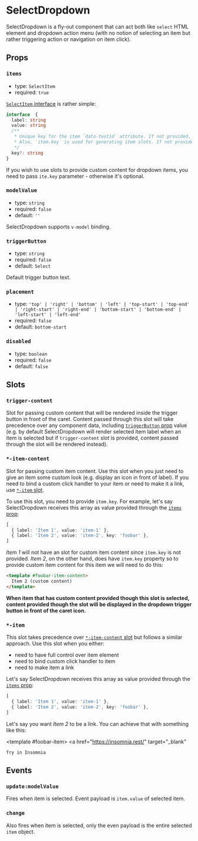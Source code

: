 # SelectDropdown

SelectDropdown is a fly-out component that can act both like `select` HTML element and dropdown action menu (with no notion of selecting an item but rather triggering action or navigation on item click).

## Props

### `items`

* type: `SelectItem`
* required: `true`

[`SelectItem` interface](../../../src/types/dropdown.ts) is rather simple:

```ts
interface  {
  label: string
  value: string
  /**
   * Unique key for the item `data-testid` attribute. If not provided, the item will use a generic selector.
   * Also, `item.key` is used for generating item slots. If not provided, the item will not have a slot.
   */
  key?: string
}
```

If you wish to use slots to provide custom content for dropdown items, you need to pass `ite.key` parameter - otherwise it's optional.

### `modelValue`

* type: `string`
* required: `false`
* default: `''`

SelectDropdown supports `v-model` binding.

### `triggerButton`

* type: `string`
* required: `false`
* default: `Select`

Default trigger button text.

### `placement`

* type: `'top' | 'right' | 'bottom' | 'left' | 'top-start' | 'top-end' | 'right-start' | 'right-end' | 'bottom-start' | 'bottom-end' | 'left-start' | 'left-end'`
* required: `false`
* default: `bottom-start`

### `disabled`

* type: `boolean`
* required: `false`
* default: `false`

## Slots

### `trigger-content`

Slot for passing custom content that will be rendered inside the trigger button in front of the caret. Content passed through this slot will take precedence over any component data, including [`triggerButton` prop](#triggerbutton) value (e.g. by default SelectDropdown will render selected item label when an item is selected but if `trigger-content` slot is provided, content passed through the slot will be rendered instead).

### `*-item-content`

Slot for passing custom item content. Use this slot when you just need to give an item some custom look (e.g. display an icon in front of label). If you need to bind a custom click handler to your item or need to make it a link, use [`*-item` slot](#-item).

To use this slot, you need to provide `item.key`. For example, let's say SelectDropdown receives this array as value provided through the [`items` prop](#items):

```ts
[
  { label: 'Item 1', value: 'item-1' },
  { label: 'Item 2', value: 'item-2', key: 'foobar' },
]
```

_Item 1_ will not have an slot for custom item content since `item.key` is not provided. _Item 2_, on the other hand, does have `item.key` property so to provide custom item content for this item we will need to do this:

```html
<template #foobar-item-content>
  Item 2 (custom content)
</template>
```

**When item that has custom content provided though this slot is selected, content provided though the slot will be displayed in the dropdown trigger button in front of the caret icon.**

### `*-item`

This slot takes precedence over [`*-item-content` slot](#-item-content) but follows a similar approach. Use this slot when you either:

* need to have full control over item element
* need to bind custom click handler to item
* need to make item a link

Let's say SelectDropdown receives this array as value provided through the [`items` prop](#items):

```ts
[
  { label: 'Item 1', value: 'item-1' },
  { label: 'Item 2', value: 'item-2', key: 'foobar' },
]
```

Let's say you want _Item 2_ to be a link. You can achieve that with something like this:

<template #foobar-item>
  <a
    href="https://insomnia.rest/"
    target="_blank"
  >
    Try in Insomnia
  </a>
</template>

## Events

### `update:modelValue`

Fires when item is selected. Event payload is `item.value` of selected item.

### `change`

Also fires when item is selected, only the even payload is the entire selected `item` object.
